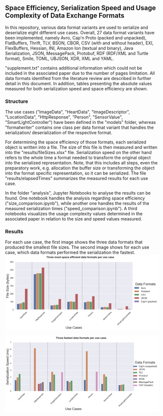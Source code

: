 ## Space Efficiency, Serialization Speed and Usage Complexity of Data Exchange Formats

In this repository, various data format variants are used to serialize and deserialize eight different use cases.
Overall, 27 data format variants have been implemented, namely Avro, Cap'n Proto (packed and unpacked), FlatBuffers, Thrift, TLV, BSON, CBOR, CSV (with and without header), EXI, FlexBuffers, Hessian, INI, Amazon Ion (textual and binary), Java Serialization, JSON, MessagePack, Protobuf, RDF (RDF/XML and Turtle format), Smile, TOML, UBJSON, XDR, XML and YAML.

"supplement.txt" contains additional information which could not be included in the associated paper due to the number of pages limitation. All data formats identified from the literature review are described in further detail in this document. In addition, tables presenting the absolute values measured for both serialization speed and space efficiency are shown. 

### Structure
The use cases ("ImageData", "HeartData", "ImageDescriptor", "LocationData", "HttpResponse", "Person", "SensorValue", "SmartLightController") have been defined in the "models" folder, whereas "formatwriter" contains one class per data format variant that handles the serialization/ deserialization of the respective format.

For determining the space efficiency of those formats, each serialized object is written into a file. The size of this file is then measured and written into the "results/fileSizes.xlsx" file. 
Serialization speed on the other hand refers to the whole time a format needed to transform the original object into the serialized representation. Note, that this includes all steps, even the preparatory work, e.g. allocation the buffer size or transforming the object into the format specific representation, so it can be serialized. The file "results/elapsedTimes" summarizes the measured results for each use case. 

In the folder "analysis", Jupyter Notebooks to analyse the results can be found. One notebook handles the analysis regarding space efficiency ("size_comparison.ipynb"), while another one handles the results of the measured serialization times ("speed_comparison.ipynb"). A third notebooks visualizes the usage complexity values determined in the associated paper in relation to the size and speed values measured. 

### Results

For each use case, the first image shows the three data formats that produced the smallest file sizes. The second image shows for each use case, which data formats performed the serialization the fastest.
![Three most space efficient data formats](/images/top3_size.png)

![Three data formats with fastest serialization speed](/images/top3_speed.png)
